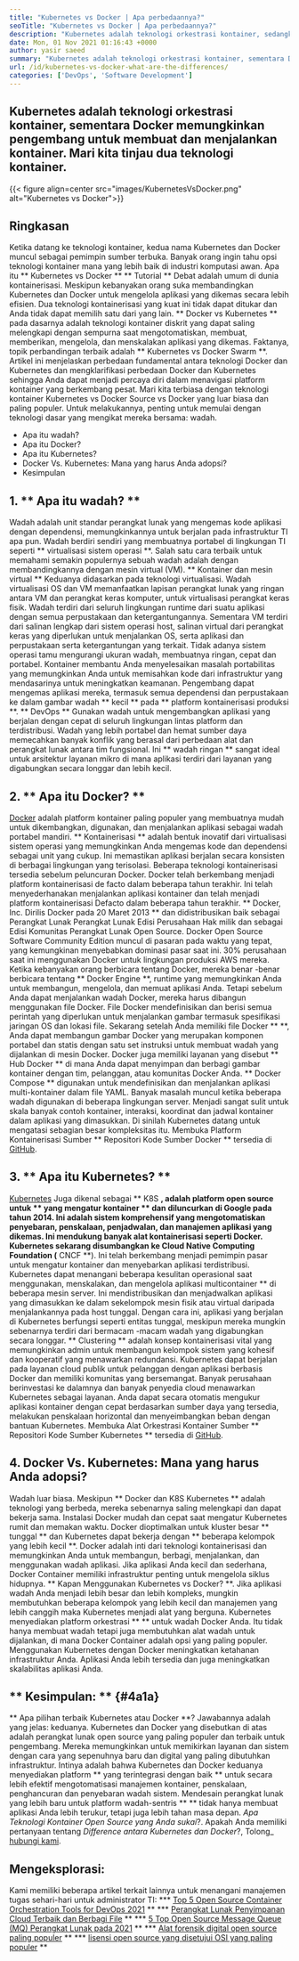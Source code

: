 ```yaml
---
title: "Kubernetes vs Docker | Apa perbedaannya?" 
seoTitle: "Kubernetes vs Docker | Apa perbedaannya?" 
description: "Kubernetes adalah teknologi orkestrasi kontainer, sedangkan Docker adalah teknologi untuk membuat dan menjalankan wadah. Mari kita tinjau Kubernetes vs Docker." 
date: Mon, 01 Nov 2021 01:16:43 +0000
author: yasir saeed
summary: "Kubernetes adalah teknologi orkestrasi kontainer, sementara Docker memungkinkan pengembang untuk membuat dan menjalankan kontainer. Mari kita tinjau dua teknologi kontainer." 
url: /id/kubernetes-vs-docker-what-are-the-differences/
categories: ['DevOps', 'Software Development']
---
```


## Kubernetes adalah teknologi orkestrasi kontainer, sementara Docker memungkinkan pengembang untuk membuat dan menjalankan kontainer. Mari kita tinjau dua teknologi kontainer.

{{< figure align=center src="images/KubernetesVsDocker.png" alt="Kubernetes vs Docker">}}


## **Ringkasan**
Ketika datang ke teknologi kontainer, kedua nama Kubernetes dan Docker muncul sebagai pemimpin sumber terbuka. Banyak orang ingin tahu opsi teknologi kontainer mana yang lebih baik di industri komputasi awan. Apa itu ** Kubernetes vs Docker ** ** Tutorial ** Debat adalah umum di dunia kontainerisasi. Meskipun kebanyakan orang suka membandingkan Kubernetes dan Docker untuk mengelola aplikasi yang dikemas secara lebih efisien. Dua teknologi kontainerisasi yang kuat ini tidak dapat ditukar dan Anda tidak dapat memilih satu dari yang lain. ** Docker vs Kubernetes ** pada dasarnya adalah teknologi kontainer diskrit yang dapat saling melengkapi dengan sempurna saat mengotomatiskan, membuat, memberikan, mengelola, dan menskalakan aplikasi yang dikemas. Faktanya, topik perbandingan terbaik adalah ** Kubernetes vs Docker Swarm **.
Artikel ini menjelaskan perbedaan fundamental antara teknologi Docker dan Kubernetes dan mengklarifikasi perbedaan Docker dan Kubernetes sehingga Anda dapat menjadi percaya diri dalam menavigasi platform kontainer yang berkembang pesat. Mari kita terbiasa dengan teknologi kontainer Kubernetes vs Docker Source vs Docker yang luar biasa dan paling populer. Untuk melakukannya, penting untuk memulai dengan teknologi dasar yang mengikat mereka bersama: wadah.
  * Apa itu wadah?
  * Apa itu Docker?
  * Apa itu Kubernetes?
  * Docker Vs. Kubernetes: Mana yang harus Anda adopsi?
  * Kesimpulan

## 1. ** Apa itu wadah? **
Wadah adalah unit standar perangkat lunak yang mengemas kode aplikasi dengan dependensi, memungkinkannya untuk berjalan pada infrastruktur TI apa pun. Wadah berdiri sendiri yang membuatnya portabel di lingkungan TI seperti ** virtualisasi sistem operasi **. Salah satu cara terbaik untuk memahami semakin populernya sebuah wadah adalah dengan membandingkannya dengan mesin virtual (VM). ** Kontainer dan mesin virtual ** Keduanya didasarkan pada teknologi virtualisasi. Wadah virtualisasi OS dan VM memanfaatkan lapisan perangkat lunak yang ringan antara VM dan perangkat keras komputer, untuk virtualisasi perangkat keras fisik.
Wadah terdiri dari seluruh lingkungan runtime dari suatu aplikasi dengan semua perpustakaan dan ketergantungannya. Sementara VM terdiri dari salinan lengkap dari sistem operasi host, salinan virtual dari perangkat keras yang diperlukan untuk menjalankan OS, serta aplikasi dan perpustakaan serta ketergantungan yang terkait. Tidak adanya sistem operasi tamu mengurangi ukuran wadah, membuatnya ringan, cepat dan portabel. Kontainer membantu Anda menyelesaikan masalah portabilitas yang memungkinkan Anda untuk memisahkan kode dari infrastruktur yang mendasarinya untuk meningkatkan keamanan. Pengembang dapat mengemas aplikasi mereka, termasuk semua dependensi dan perpustakaan ke dalam gambar wadah ** kecil ** pada ** platform kontainerisasi produksi **.
** DevOps ** Gunakan wadah untuk mengembangkan aplikasi yang berjalan dengan cepat di seluruh lingkungan lintas platform dan terdistribusi. Wadah yang lebih portabel dan hemat sumber daya memecahkan banyak konflik yang berasal dari perbedaan alat dan perangkat lunak antara tim fungsional. Ini ** wadah ringan ** sangat ideal untuk arsitektur layanan mikro di mana aplikasi terdiri dari layanan yang digabungkan secara longgar dan lebih kecil.

## 2. ** Apa itu Docker? **
[Docker][1] adalah platform kontainer paling populer yang membuatnya mudah untuk dikembangkan, digunakan, dan menjalankan aplikasi sebagai wadah portabel mandiri. ** Kontainerisasi ** adalah bentuk inovatif dari virtualisasi sistem operasi yang memungkinkan Anda mengemas kode dan dependensi sebagai unit yang cukup. Ini memastikan aplikasi berjalan secara konsisten di berbagai lingkungan yang terisolasi. Beberapa teknologi kontainerisasi tersedia sebelum peluncuran Docker. Docker telah berkembang menjadi platform kontainerisasi de facto dalam beberapa tahun terakhir. Ini telah menyederhanakan menjalankan aplikasi kontainer dan telah menjadi platform kontainerisasi Defacto dalam beberapa tahun terakhir.
** Docker, Inc. Dirilis Docker pada 20 Maret 2013 ** dan didistribusikan baik sebagai Perangkat Lunak Perangkat Lunak Edisi Perusahaan Hak milik dan sebagai Edisi Komunitas Perangkat Lunak Open Source. Docker Open Source Software Community Edition muncul di pasaran pada waktu yang tepat, yang kemungkinan menyebabkan dominasi pasar saat ini. 30% perusahaan saat ini menggunakan Docker untuk lingkungan produksi AWS mereka.
Ketika kebanyakan orang berbicara tentang Docker, mereka benar -benar berbicara tentang ** Docker Engine **, runtime yang memungkinkan Anda untuk membangun, mengelola, dan memuat aplikasi Anda. Tetapi sebelum Anda dapat menjalankan wadah Docker, mereka harus dibangun menggunakan file Docker. File Docker mendefinisikan dan berisi semua perintah yang diperlukan untuk menjalankan gambar termasuk spesifikasi jaringan OS dan lokasi file. Sekarang setelah Anda memiliki file Docker ** **, Anda dapat membangun gambar Docker yang merupakan komponen portabel dan statis dengan satu set instruksi untuk membuat wadah yang dijalankan di mesin Docker. Docker juga memiliki layanan yang disebut ** Hub Docker ** di mana Anda dapat menyimpan dan berbagi gambar kontainer dengan tim, pelanggan, atau komunitas Docker Anda. ** Docker Compose ** digunakan untuk mendefinisikan dan menjalankan aplikasi multi-kontainer dalam file YAML.
Banyak masalah muncul ketika beberapa wadah digunakan di beberapa lingkungan server. Menjadi sangat sulit untuk skala banyak contoh kontainer, interaksi, koordinat dan jadwal kontainer dalam aplikasi yang dimasukkan. Di sinilah Kubernetes datang untuk mengatasi sebagian besar kompleksitas itu. Membuka Platform Kontainerisasi Sumber ** Repositori Kode Sumber Docker ** tersedia di [GitHub][2].

## 3. ** Apa itu Kubernetes? **
[Kubernetes][3] Juga dikenal sebagai ** K8S **, adalah platform open source untuk ** yang mengatur kontainer ** dan diluncurkan di Google pada tahun 2014. Ini adalah sistem komprehensif yang mengotomatiskan penyebaran, penskalaan, penjadwalan, dan manajemen aplikasi yang dikemas. Ini mendukung banyak alat kontainerisasi seperti Docker. Kubernetes sekarang disumbangkan ke Cloud Native Computing Foundation (** CNCF **). Ini telah berkembang menjadi pemimpin pasar untuk mengatur kontainer dan menyebarkan aplikasi terdistribusi.
Kubernetes dapat menangani beberapa kesulitan operasional saat menggunakan, menskalakan, dan mengelola aplikasi multicontainer ** di beberapa mesin server. Ini mendistribusikan dan menjadwalkan aplikasi yang dimasukkan ke dalam sekelompok mesin fisik atau virtual daripada menjalankannya pada host tunggal. Dengan cara ini, aplikasi yang berjalan di Kubernetes berfungsi seperti entitas tunggal, meskipun mereka mungkin sebenarnya terdiri dari bermacam -macam wadah yang digabungkan secara longgar. ** Clustering ** adalah konsep kontainerisasi vital yang memungkinkan admin untuk membangun kelompok sistem yang kohesif dan kooperatif yang menawarkan redundansi.
Kubernetes dapat berjalan pada layanan cloud publik untuk pelanggan dengan aplikasi berbasis Docker dan memiliki komunitas yang bersemangat. Banyak perusahaan berinvestasi ke dalamnya dan banyak penyedia cloud menawarkan Kubernetes sebagai layanan. Anda dapat secara otomatis mengukur aplikasi kontainer dengan cepat berdasarkan sumber daya yang tersedia, melakukan penskalaan horizontal dan menyeimbangkan beban dengan bantuan Kubernetes. Membuka Alat Orkestrasi Kontainer Sumber ** Repositori Kode Sumber Kubernetes ** tersedia di [GitHub][4].

## 4. Docker Vs. Kubernetes: Mana yang harus Anda adopsi?
Wadah luar biasa. Meskipun ** Docker dan K8S Kubernetes ** adalah teknologi yang berbeda, mereka sebenarnya saling melengkapi dan dapat bekerja sama. Instalasi Docker mudah dan cepat saat mengatur Kubernetes rumit dan memakan waktu. Docker dioptimalkan untuk kluster besar ** tunggal ** dan Kubernetes dapat bekerja dengan ** beberapa kelompok yang lebih kecil **. Docker adalah inti dari teknologi kontainerisasi dan memungkinkan Anda untuk membangun, berbagi, menjalankan, dan menggunakan wadah aplikasi. Jika aplikasi Anda kecil dan sederhana, Docker Container memiliki infrastruktur penting untuk mengelola siklus hidupnya.
** Kapan Menggunakan Kubernetes vs Docker? **. Jika aplikasi wadah Anda menjadi lebih besar dan lebih kompleks, mungkin membutuhkan beberapa kelompok yang lebih kecil dan manajemen yang lebih canggih maka Kubernetes menjadi alat yang berguna. Kubernetes menyediakan platform orkestrasi ** ** untuk wadah Docker Anda. Itu tidak hanya membuat wadah tetapi juga membutuhkan alat wadah untuk dijalankan, di mana Docker Container adalah opsi yang paling populer. Menggunakan Kubernetes dengan Docker meningkatkan ketahanan infrastruktur Anda. Aplikasi Anda lebih tersedia dan juga meningkatkan skalabilitas aplikasi Anda.

## ** Kesimpulan: ** {#4a1a}
** Apa pilihan terbaik Kubernetes atau Docker **? Jawabannya adalah yang jelas: keduanya. Kubernetes dan Docker yang disebutkan di atas adalah perangkat lunak open source yang paling populer dan terbaik untuk pengembang. Mereka memungkinkan untuk memikirkan layanan dan sistem dengan cara yang sepenuhnya baru dan digital yang paling dibutuhkan infrastruktur. Intinya adalah bahwa Kubernetes dan Docker keduanya menyediakan platform ** yang terintegrasi dengan baik ** untuk secara lebih efektif mengotomatisasi manajemen kontainer, penskalaan, penghancuran dan penyebaran wadah sistem. Mendesain perangkat lunak yang lebih baru untuk platform wadah-sentris ** ** tidak hanya membuat aplikasi Anda lebih terukur, tetapi juga lebih tahan masa depan.
_Apa Teknologi Kontainer Open Source yang Anda sukai_?. Apakah Anda memiliki pertanyaan tentang _Difference antara Kubernetes dan Docker_?, Tolong_ [hubungi kami][5].

## Mengeksplorasi:
Kami memiliki beberapa artikel terkait lainnya untuk menangani manajemen tugas sehari-hari untuk administrator TI:
  *** [Top 5 Open Source Container Orchestration Tools for DevOps 2021][6] **
  *** [Perangkat Lunak Penyimpanan Cloud Terbaik dan Berbagi File][7] **
  *** [5 Top Open Source Message Queue (MQ) Perangkat Lunak pada 2021][8] **
  *** [Alat forensik digital open source paling populer][9] **
  *** [lisensi open source yang disetujui OSI yang paling populer][10] **

  
[1]: https://www.docker.com/
[2]: https://github.com/docker
[3]: https://kubernetes.io/
[4]: https://github.com/kubernetes/kubernetes
[5]: mailto:yasir.saeed@aspose.com
[6]: https://blog.containerize.com/devops/top-5-open-source-container-orchestration-tools-for-devops-in-2021/
[7]: https://products.containerize.com/backup-and-sync/
[8]: https://blog.containerize.com/message-queue-software/top-5-open-source-message-queue-software-in-2021/
[9]: https://blog.containerize.com/digital-forensic-tools/top-5-open-source-digital-forensic-tools-in-2021/
[10]: https://blog.containerize.com/licenses-standards/top-5-most-popular-osi-approved-open-source-licenses-of-2021/
